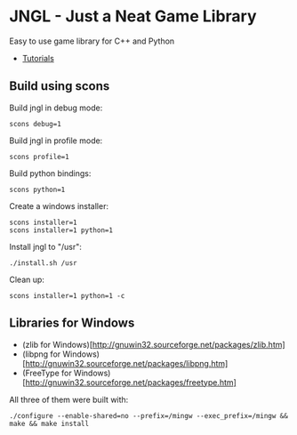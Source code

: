 # JNGL - Just a Neat Game Library

Easy to use game library for C++ and Python

* [Tutorials](http://bixense.com/jngl/tutorials)

## Build using scons

Build jngl in debug mode:
```
scons debug=1
```

Build jngl in profile mode:
```
scons profile=1
```

Build python bindings:
```
scons python=1
```

Create a windows installer:
```
scons installer=1
scons installer=1 python=1
```

Install jngl to "/usr":
```
./install.sh /usr
```

Clean up:
```
scons installer=1 python=1 -c
```

## Libraries for Windows

* (zlib for Windows)[http://gnuwin32.sourceforge.net/packages/zlib.htm]
* (libpng for Windows)[http://gnuwin32.sourceforge.net/packages/libpng.htm]
* (FreeType for Windows)[http://gnuwin32.sourceforge.net/packages/freetype.htm]

All three of them were built with:
```
./configure --enable-shared=no --prefix=/mingw --exec_prefix=/mingw && make && make install
```